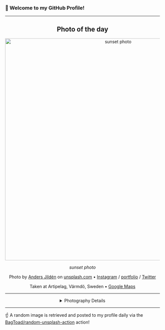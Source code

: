 ### 👋 Welcome to my GitHub Profile!

----
<div align="center">

## Photo of the day
  
  <a href="https://unsplash.com/photos/sunset-photo-5sxQH0ugTaA"><img width="720" src="https://images.unsplash.com/photo-1467703834117-04386e3dadd8?crop=entropy&cs=tinysrgb&fit=max&fm=jpg&ixid=M3w1OTQ0OTd8MHwxfHJhbmRvbXx8fHx8fHx8fDE3Mzc3ODUyNjN8&ixlib=rb-4.0.3&q=80&w=1080" alt="sunset photo"></a>
  
  <em>sunset photo</em>
  
  <em></em>

  Photo by [Anders Jildén](http://www.andersjilden.com) on [unsplash.com](https://unsplash.com/) • [Instagram](https://instagram.com/andersjildenphotography) / [portfolio](http://www.andersjilden.com) / [Twitter](https://twitter.com/AndersJilden)
  
  Taken at Artipelag, Värmdö, Sweden • [Google Maps](https://www.google.com/maps/search/?api=1&query=59.306416,18.346467)
  
  ---
  
<details>
<summary>Photography Details</summary>
  
| Parameter     | Value |
| ------------- | ----- |
| Camera Model  | Canon EOS 5DS R |
| Exposure Time | 1/8 |
| Aperture      | 4.0 |
| Focal Length  | 20.0 |
| ISO           | 100 |
| Location      | Artipelag, Värmdö, Sweden (Sweden) |
| Coordinates   | Latitude 59.306416, Longitude 18.346467 |

</details>

</div>

----

☝️ A random image is retrieved and posted to my profile daily via the [BagToad/random-unsplash-action](https://github.com/BagToad/random-unsplash-action) action!
